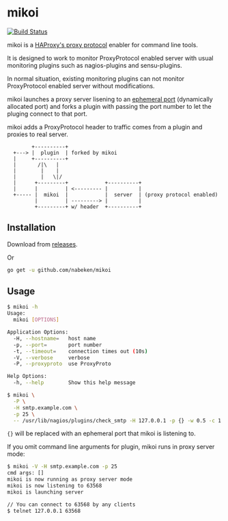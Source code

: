 # mikoi

[![Build Status](https://travis-ci.org/nabeken/mikoi.svg)](https://travis-ci.org/nabeken/mikoi)

mikoi is a [HAProxy's proxy protocol](http://www.haproxy.org/download/1.5/doc/proxy-protocol.txt) enabler for command line tools.

It is designed to work to monitor ProxyProtocol enabled server with usual monitoring plugins such as nagios-plugins and sensu-plugins.

In normal situation, existing monitoring plugins can not monitor ProxyProtocol enabled server without modifications.

mikoi launches a proxy server lisening to an [ephemeral port](http://www.ncftp.com/ncftpd/doc/misc/ephemeral_ports.html) (dynamically allocated port) and forks a plugin with passing the port number to let the pluging connect to that port.

mikoi adds a ProxyProtocol header to traffic comes from a plugin and proxies to real server.

```text
        +----------+
  +---> |  plugin  | forked by mikoi
  |     +----------+
  |       /|\   |
  |        |    |
  |        |   \|/
  |      +---------+            +----------+
  |      |         | <--------- |          |
  +----- |  mikoi  |            |  server  | (proxy protocol enabled)
         |         | ---------> |          |
         +---------+ w/ header  +----------+
```

## Installation

Download from [releases](https://github.com/nabeken/mikoi/releases).

Or

```sh
go get -u github.com/nabeken/mikoi
```

## Usage

```sh
$ mikoi -h
Usage:
  mikoi [OPTIONS]

Application Options:
  -H, --hostname=   host name
  -p, --port=       port number
  -t, --timeout=    connection times out (10s)
  -V, --verbose     verbose
  -P, --proxyproto  use ProxyProto

Help Options:
  -h, --help        Show this help message
```

```sh
$ mikoi \
  -P \
  -H smtp.example.com \
  -p 25 \
  -- /usr/lib/nagios/plugins/check_smtp -H 127.0.0.1 -p {} -w 0.5 -c 1.0
```

`{}` will be replaced with an ephemeral port that mikoi is listening to.

If you omit command line arguments for plugin, mikoi runs in proxy server mode:

```sh
$ mikoi -V -H smtp.example.com -p 25
cmd args: []
mikoi is now running as proxy server mode
mikoi is now listening to 63568
mikoi is launching server

// You can connect to 63568 by any clients
$ telnet 127.0.0.1 63568
```
